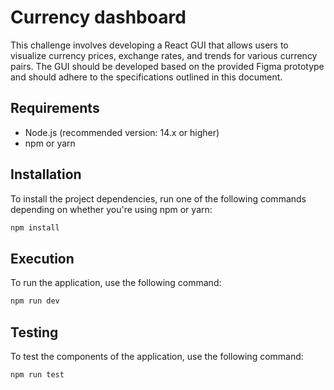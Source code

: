 # Currency dashboard

This challenge involves developing a React GUI that allows users to visualize currency prices, exchange rates, and trends for various currency pairs. The GUI should be developed based on the provided Figma prototype and should adhere to the specifications outlined in this document.

## Requirements

- Node.js (recommended version: 14.x or higher)
- npm or yarn

## Installation

To install the project dependencies, run one of the following commands depending on whether you're using npm or yarn:

```bash
npm install
```
## Execution

To run the application, use the following command:

```bash
npm run dev
```
## Testing

To test the components of the application, use the following command:

```bash
npm run test
```